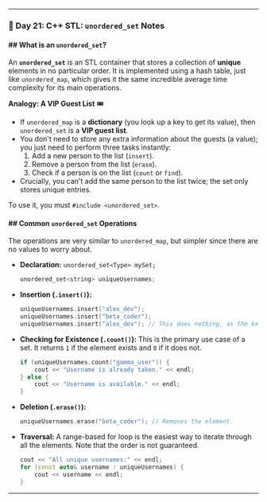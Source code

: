 
-----

### 📝 Day 21: C++ STL: `unordered_set` Notes

#### \#\# What is an `unordered_set`?

An **`unordered_set`** is an STL container that stores a collection of **unique** elements in no particular order. It is implemented using a hash table, just like `unordered_map`, which gives it the same incredible average time complexity for its main operations.

**Analogy: A VIP Guest List** 🎟️

  * If `unordered_map` is a **dictionary** (you look up a key to get its value), then `unordered_set` is a **VIP guest list**.
  * You don't need to store any extra information about the guests (a value); you just need to perform three tasks instantly:
    1.  Add a new person to the list (`insert`).
    2.  Remove a person from the list (`erase`).
    3.  Check if a person is on the list (`count` or `find`).
  * Crucially, you can't add the same person to the list twice; the set only stores unique entries.

To use it, you must `#include <unordered_set>`.

#### \#\# Common `unordered_set` Operations

The operations are very similar to `unordered_map`, but simpler since there are no values to worry about.

  * **Declaration:** `unordered_set<Type> mySet;`
    ```cpp
    unordered_set<string> uniqueUsernames;
    ```
  * **Insertion (`.insert()`):**
    ```cpp
    uniqueUsernames.insert("alex_dev");
    uniqueUsernames.insert("beta_coder");
    uniqueUsernames.insert("alex_dev"); // This does nothing, as the key is already in the set.
    ```
  * **Checking for Existence (`.count()`):** This is the primary use case of a set. It returns `1` if the element exists and `0` if it does not.
    ```cpp
    if (uniqueUsernames.count("gamma_user")) {
        cout << "Username is already taken." << endl;
    } else {
        cout << "Username is available." << endl;
    }
    ```
  * **Deletion (`.erase()`):**
    ```cpp
    uniqueUsernames.erase("beta_coder"); // Removes the element.
    ```
  * **Traversal:** A range-based for loop is the easiest way to iterate through all the elements. Note that the order is not guaranteed.
    ```cpp
    cout << "All unique usernames:" << endl;
    for (const auto& username : uniqueUsernames) {
        cout << username << endl;
    }
    ```

-----
